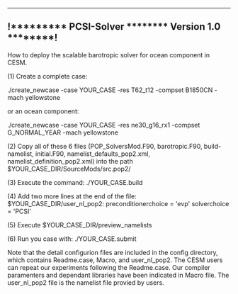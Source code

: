 -----------------------------------------------------
!********* PCSI-Solver ******** Version 1.0 ********!
-----------------------------------------------------

How to deploy the scalable barotropic solver for ocean component in CESM.

(1) Create a complete case:

./create_newcase -case YOUR_CASE -res T62_t12 -compset B1850CN -mach yellowstone 

or an ocean component:

./create_newcase -case YOUR_CASE -res ne30_g16_rx1 -compset G_NORMAL_YEAR -mach yellowstone 
 
(2) Copy all of these 6 files (POP_SolversMod.F90, barotropic.F90, build-namelist, initial.F90, namelist_defaults_pop2.xml, namelist_definition_pop2.xml) into the path $YOUR_CASE_DIR/SourceMods/src.pop2/

(3) Execute the command:
./YOUR_CASE.build

(4) Add two more lines at the end of the file: $YOUR_CASE_DIR/user_nl_pop2:
   preconditionerchoice = 'evp'
   solverchoice = 'PCSI'

(5) Execute $YOUR_CASE_DIR/preview_namelists

(6) Run you case with:
./YOUR_CASE.submit

Note that the detail configurion files are included in the config directory, which contains Readme.case, Macro, and user_nl_pop2. The CESM users can repeat our experiments following the Readme.case. Our compiler paramenters and dependant libraries have been indicated in Macro file. The user_nl_pop2 file is the namelist file provied by users.
 
